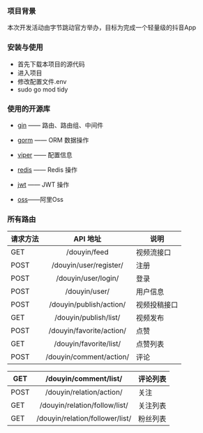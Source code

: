 ### 项目背景

本次开发活动由字节跳动官方举办，目标为完成一个轻量级的抖音App



### 安装与使用

- 首先下载本项目的源代码
- 进入项目
- 修改配置文件.env
- sudo go mod tidy



### 使用的开源库

- [gin](https://github.com/gin-gonic/gin) —— 路由、路由组、中间件

- [gorm](https://github.com/go-gorm/gorm) —— ORM 数据操作

- [viper](https://github.com/spf13/viper) —— 配置信息

- [redis](https://github.com/go-redis/redis/v8) —— Redis 操作

- [jwt](https://github.com/dgrijalva/jwt-go) —— JWT 操作

- [oss](https://github.com/aliyun/aliyun-oss-go-sdk/oss)——阿里Oss



### 所有路由

| 请求方法 |         API 地址         | 说明         |
| :------- | :----------------------: | ------------ |
| GET      |       /douyin/feed       | 视频流接口   |
| POST     |  /douyin/user/register/  | 注册         |
| POST     |   /douyin/user/login/    | 登录         |
| POST     |      /douyin/user/       | 用户信息     |
| POST     | /douyin/publish/action/  | 视频投稿接口 |
| GET      |  /douyin/publish/list/   | 视频发布     |
| POST     | /douyin/favorite/action/ | 点赞         |
| GET      |  /douyin/favorite/list/  | 点赞列表     |
| POST     | /douyin/comment/action/  | 评论         |

| GET  |      /douyin/comment/list/      | 评论列表 |
| ---- | :-----------------------------: | -------- |
| POST |    /douyin/relation/action/     | 关注     |
| GET  |  /douyin/relation/follow/list/  | 关注列表 |
| GET  | /douyin/relation/follower/list/ | 粉丝列表 |

